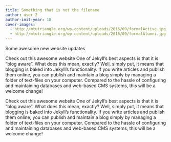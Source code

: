```yaml
---
title: Something that is not the filename
author: user 2
author-init-year: 18
cover-images:
  - http://mtutriangle.org/wp-content/uploads/2016/09/formalActive.jpg
  - http://mtutriangle.org/wp-content/uploads/2016/09/formalAlumni.jpg
---
```


Some awesome new website updates
<!-- excerpt -->

Check out this awesome website
One of Jekyll’s best aspects is that it is “blog aware”. What does this mean, exactly? Well, simply put, it means that blogging is baked into Jekyll’s functionality. If you write articles and publish them online, you can publish and maintain a blog simply by managing a folder of text-files on your computer. Compared to the hassle of configuring and maintaining databases and web-based CMS systems, this will be a welcome change!



Check out this awesome website
One of Jekyll’s best aspects is that it is “blog aware”. What does this mean, exactly? Well, simply put, it means that blogging is baked into Jekyll’s functionality. If you write articles and publish them online, you can publish and maintain a blog simply by managing a folder of text-files on your computer. Compared to the hassle of configuring and maintaining databases and web-based CMS systems, this will be a welcome change!

